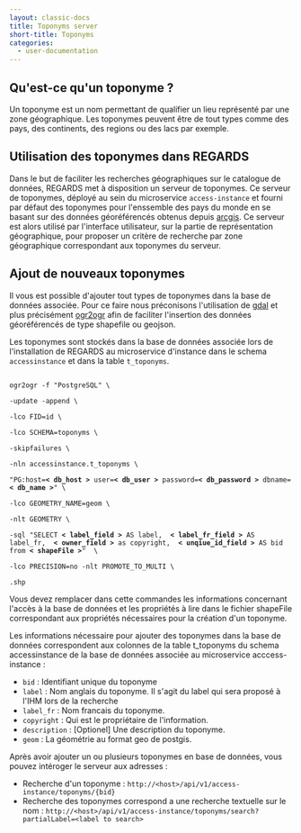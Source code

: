```yaml
---
layout: classic-docs
title: Toponyms server
short-title: Toponyms
categories:
  - user-documentation
---
```


## Qu'est-ce qu'un toponyme ?

Un toponyme est un nom permettant de qualifier un lieu représenté par une zone géographique. Les toponymes peuvent être de tout types comme des pays, des continents, des regions ou des lacs par exemple.

## Utilisation des toponymes dans REGARDS

Dans le but de faciliter les recherches géographiques sur le catalogue de données, REGARDS met à disposition un serveur de toponymes. Ce serveur de toponymes, déployé au sein du microservice `access-instance` et fourni par défaut des toponymes pour l'enssemble des pays du monde en se basant sur des données géoréférencés obtenus depuis [arcgis](https://hub.arcgis.com/).
Ce serveur est alors utilisé par l'interface utilisateur, sur la partie de représentation géographique, pour proposer un critère de recherche par zone géographique correspondant aux toponymes du serveur.

## Ajout de nouveaux toponymes

Il vous est possible d'ajouter tout types de toponymes dans la base de données associée. Pour ce faire nous préconisons l'utilisation de [gdal](https://gdal.org/) et plus précisément [ogr2ogr](https://gdal.org/programs/ogr2ogr.html) afin de faciliter l'insertion des données géoréférencés de type shapefile ou geojson.

Les toponymes sont stockés dans la base de données associée lors de l'installation de REGARDS au microservice d'instance dans le schema `accessinstance` et dans la table `t_toponyms`.

<code>
ogr2ogr -f "PostgreSQL" \ <br/>
-update -append \<br/>
-lco FID=id \<br/>
-lco SCHEMA=toponyms \<br/>
-skipfailures \<br/>
-nln accessinstance.t_toponyms \<br/>
"PG:host=<b>< db_host ></b> user=<b>< db_user ></b> password=<b>< db_password ></b> dbname=<b>< db_name ></b>" \<br/>
-lco GEOMETRY_NAME=geom \<br/>
-nlt GEOMETRY \<br/>
-sql "SELECT <b>< label_field ></b> AS label,  <b>< label_fr_field ></b> AS label_fr,  <b>< owner_field ></b> as copyright,  <b>< unqiue_id_field ></b> AS bid from <b>< shapeFile ></b>"  \<br/>
-lco PRECISION=no -nlt PROMOTE_TO_MULTI \<br/>
<shapeFile>.shp
</code>

Vous devez remplacer dans cette commandes les informations concernant l'accès à la base de données et les propriétés à lire dans le fichier shapeFile correspondant aux propriétés nécessaires pour la création d'un toponyme.

Les informations nécessaire pour ajouter des toponymes dans la base de données correspondent aux colonnes de la table t_toponyms du schema accessinstance de la base de données associée  au microservice acccess-instance :
 - `bid` : Identifiant unique du toponyme
 - `label` : Nom anglais du toponyme. Il s'agit du label qui sera proposé à l'IHM lors de la recherche
 - `label_fr` : Nom francais du toponyme.
 - `copyright` : Qui est le propriétaire de l'information.
 - `description` : [Optionel] Une description du toponyme.
 - `geom` : La géométrie au format geo de postgis.

Après avoir ajouter un ou plusieurs toponymes en base de données, vous pouvez intéroger le serveur aux adresses :
 - Recherche d'un toponyme : `http://<host>/api/v1/access-instance/toponyms/{bid}`
 - Recherche des toponymes correspond a une recherche textuelle sur le nom : `http://<host>/api/v1/access-instance/toponyms/search?partialLabel=<label to search>`


